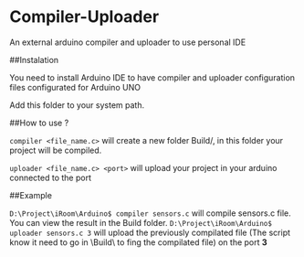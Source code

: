 # Compiler-Uploader
An external arduino compiler and uploader to use personal IDE

##Instalation

You need to install Arduino IDE to have compiler and uploader configuration files configurated for Arduino UNO

Add this folder to your system path.

##How to use ?

```compiler <file_name.c>``` will create a new folder Build/, in this folder your project will be compiled.

```uploader <file_name.c> <port>``` will upload your project in your arduino connected to the port *<port>*

##Example

```D:\Project\iRoom\Arduino$ compiler sensors.c``` will compile sensors.c file. You can view the result in the Build folder.
```D:\Project\iRoom\Arduino$ uploader sensors.c 3``` will upload the previously compilated file (The script know it need to go in \Build\ to fing the compilated file) on the port **3**
